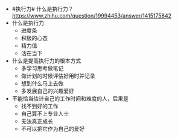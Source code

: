 - #执行力# 什么是执行力？
  https://www.zhihu.com/question/19994453/answer/1415175842
- 什么是执行力
	- 进度条
	- 积极的心态
	- 精力值
	- 活在当下
- 什么是提高执行力的根本方式
	- 多学习思考做笔记
	- 做计划的时候评估好用时并记录
	- 想到什么马上去做
	- 多发展自己的兴趣爱好
- 不能恰当估计自己的工作时间和难度的人，后果是
	- 找不到好的工作
	- 自己算不上专业人士
	- 无法真正成长
	- 不可以把它作为自己的爱好